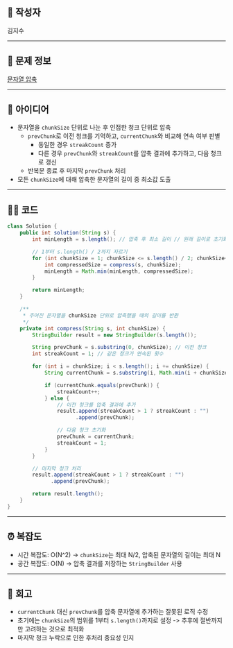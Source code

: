 ## 👤 작성자
김지수

---

## 🧩 문제 정보
<!-- [문제 제목](문제 링크) 형식으로 작성하세요 -->
[문자열 압축](https://school.programmers.co.kr/learn/courses/30/lessons/60057)

---

## 💭 아이디어
- 문자열을 `chunkSize` 단위로 나눈 후 인접한 청크 단위로 압축
    - `prevChunk`로 이전 청크를 기억하고, `currentChunk`와 비교해 연속 여부 판별
        - 동일한 경우 `streakCount` 증가
        - 다른 경우 `prevChunk`와 `streakCount`를 압축 결과에 추가하고, 다음 청크로 갱신
    - 반복문 종료 후 마지막 `prevChunk` 처리
- 모든 `chunkSize`에 대해 압축한 문자열의 길이 중 최소값 도출

---

## 🧑‍💻 코드
<!-- 작성한 코드를 백틱으로 감싸 넣어주세요 --> 
```java
class Solution {
    public int solution(String s) {
        int minLength = s.length(); // 압축 후 최소 길이 // 원래 길이로 초기화

        // 1부터 s.length() / 2까지 자르기 
        for (int chunkSize = 1; chunkSize <= s.length() / 2; chunkSize++) {
            int compressedSize = compress(s, chunkSize);
            minLength = Math.min(minLength, compressedSize);
        }

        return minLength;
    }

    /**
     * 주어진 문자열을 chunkSize 단위로 압축했을 때의 길이를 반환
     */
    private int compress(String s, int chunkSize) {
        StringBuilder result = new StringBuilder(s.length());

        String prevChunk = s.substring(0, chunkSize); // 이전 청크
        int streakCount = 1; // 같은 청크가 연속된 횟수

        for (int i = chunkSize; i < s.length(); i += chunkSize) {
            String currentChunk = s.substring(i, Math.min(i + chunkSize, s.length()));

            if (currentChunk.equals(prevChunk)) {
                streakCount++; 
            } else {
                // 이전 청크를 압축 결과에 추가
                result.append(streakCount > 1 ? streakCount : "")
                      .append(prevChunk);

                // 다음 청크 초기화
                prevChunk = currentChunk;
                streakCount = 1;
            }
        }

        // 마지막 청크 처리
        result.append(streakCount > 1 ? streakCount : "")
              .append(prevChunk);

        return result.length();
    }
}
```

---

## ⏰ 복잡도
- 시간 복잡도: O(N^2) -> `chunkSize`는 최대 N/2, 압축된 문자열의 길이는 최대 N
- 공간 복잡도: O(N) -> 압축 결과를 저장하는 `StringBuilder` 사용

---

## 📝 회고
- `currentChunk` 대신 `prevChunk`를 압축 문자열에 추가하는 잘못된 로직 수정
- 초기에는 `chunkSize`의 범위를 1부터 `s.length()`까지로 설정 -> 추후에 절반까지만 고려하는 것으로 최적화
- 마지막 청크 누락으로 인한 후처리 중요성 인지